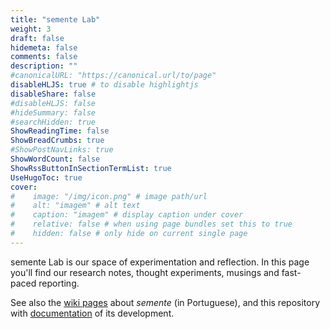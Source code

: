 ```yaml
---
title: "semente Lab"
weight: 3
draft: false
hidemeta: false
comments: false
description: ""
#canonicalURL: "https://canonical.url/to/page"
disableHLJS: true # to disable highlightjs
disableShare: false
#disableHLJS: false
#hideSummary: false
#searchHidden: true
ShowReadingTime: false
ShowBreadCrumbs: true
#ShowPostNavLinks: true
ShowWordCount: false
ShowRssButtonInSectionTermList: true
UseHugoToc: true
cover:
#    image: "/img/icon.png" # image path/url
#    alt: "imagem" # alt text
#    caption: "imagem" # display caption under cover
#    relative: false # when using page bundles set this to true
#    hidden: false # only hide on current single page
---
```


semente Lab is our space of experimentation and reflection. In this page you'll find our research notes, thought experiments, musings and fast-paced reporting.

See also the [wiki pages](https://fonte.wiki/projetos/semente) about *semente* (in Portuguese), and this repository with [documentation](https://github.com/semente-de/documentation/) of its development.